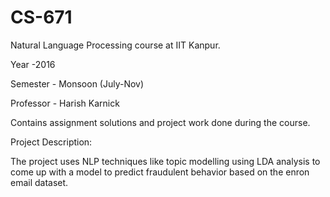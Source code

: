 # CS-671
Natural Language Processing course at IIT Kanpur.

Year -2016 

Semester - Monsoon (July-Nov)

Professor - Harish Karnick

Contains assignment solutions and project work done during the course.

Project Description:

The project uses NLP techniques like topic modelling using LDA analysis to come up with a model to predict fraudulent behavior based on the enron email dataset.
